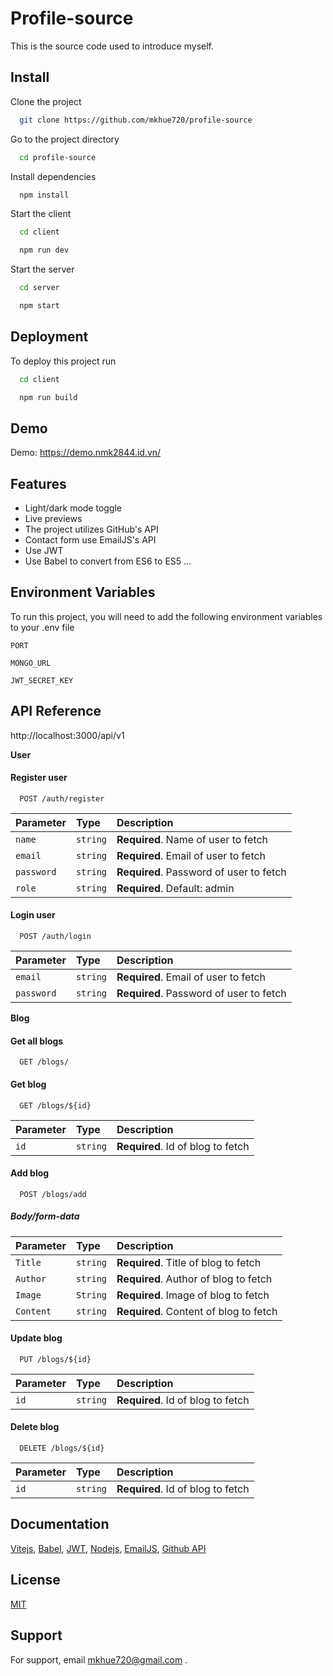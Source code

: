 
# Profile-source

This is the source code used to introduce myself.

## Install

Clone the project

```bash
  git clone https://github.com/mkhue720/profile-source
```

Go to the project directory

```bash
  cd profile-source
```

Install dependencies

```bash
  npm install
```
Start the client
```bash
  cd client
```

```bash
  npm run dev
```

Start the server
```bash
  cd server
```

```bash
  npm start
```


## Deployment

To deploy this project run

```bash
  cd client
```

```bash
  npm run build
```


## Demo

Demo: https://demo.nmk2844.id.vn/


## Features

- Light/dark mode toggle
- Live previews
- The project utilizes GitHub's API
- Contact form use EmailJS's API
- Use JWT
- Use Babel to convert from ES6 to ES5 ...
## Environment Variables

To run this project, you will need to add the following environment variables to your .env file

`PORT`

`MONGO_URL`

`JWT_SECRET_KEY`


## API Reference

http://localhost:3000/api/v1

**User**

#### Register user

```http
  POST /auth/register
```

| Parameter | Type     | Description                       |
| :-------- | :------- | :-------------------------------- |
| `name`      | `string` | **Required**. Name of user to fetch |
| `email`      | `string` | **Required**. Email of user to fetch |
| `password`      | `string` | **Required**. Password of user to fetch |
| `role`      | `string` | **Required**. Default: admin |

#### Login user

```http
  POST /auth/login
```

| Parameter | Type     | Description                       |
| :-------- | :------- | :-------------------------------- |
| `email`      | `string` | **Required**. Email of user to fetch |
| `password`      | `string` | **Required**. Password of user to fetch |


**Blog**

#### Get all blogs

```http
  GET /blogs/
```



#### Get blog

```http
  GET /blogs/${id}
```

| Parameter | Type     | Description                       |
| :-------- | :------- | :-------------------------------- |
| `id`      | `string` | **Required**. Id of blog to fetch |

#### Add blog

```http
  POST /blogs/add
```

##### Body/form-data 

| Parameter | Type     | Description                       |
| :-------- | :------- | :-------------------------------- |
| `Title`      | `string` | **Required**. Title of blog to fetch |
| `Author`      | `string` | **Required**. Author of blog to fetch |
| `Image`      | `String` | **Required**. Image of blog to fetch |
| `Content`      | `string` | **Required**. Content of blog to fetch |

#### Update blog

```http
  PUT /blogs/${id}
```

| Parameter | Type     | Description                       |
| :-------- | :------- | :-------------------------------- |
| `id`      | `string` | **Required**. Id of blog to fetch |

#### Delete blog

```http
  DELETE /blogs/${id}
```

| Parameter | Type     | Description                       |
| :-------- | :------- | :-------------------------------- |
| `id`      | `string` | **Required**. Id of blog to fetch |


## Documentation

[Vitejs](https://vitejs.dev/),
[Babel](https://babeljs.io/docs/),
[JWT](https://jwt.io/),
[Nodejs](https://nodejs.org/docs/latest/api/),
[EmailJS](https://www.emailjs.com/docs/),
[Github API](https://docs.github.com/en/rest?apiVersion=2022-11-28)


## License

[MIT](https://github.com/mkhue720/profile-source/blob/main/LICENSE)


## Support

For support, email mkhue720@gmail.com .

